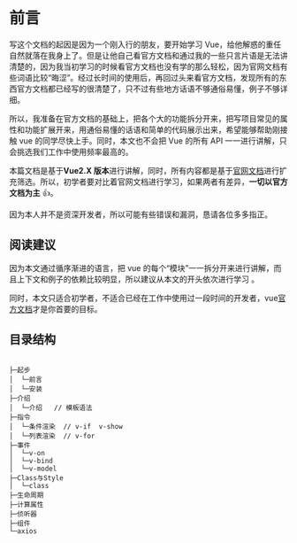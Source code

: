 # 前言

写这个文档的起因是因为一个刚入行的朋友，要开始学习 Vue，给他解惑的重任自然就落在我身上了。但是让他自己看官方文档和通过我的一些只言片语是无法讲清楚的，因为我当初学习的时候看官方文档也没有学的那么轻松，因为官网文档有些词语比较“晦涩”。经过长时间的使用后，再回过头来看官方文档，发现所有的东西官方文档都已经写的很清楚了，只不过有些地方话语不够通俗易懂，例子不够详细。

所以，我准备在官方文档的基础上，把各个大的功能拆分开来，把写项目常见的属性和功能扩展开来，用通俗易懂的话语和简单的代码展示出来，希望能够帮助刚接触 vue 的同学尽快上手。同时，本文也不会把 Vue 的所有 API 一一进行讲解，只会挑选我们工作中使用频率最高的。

本篇文档是基于**Vue2.X 版本**进行讲解，同时，所有内容都是基于[官网文档](https://cn.vuejs.org/v2/guide/)进行扩充筛选。所以，初学者要对比着官网文档进行学习，如果两者有差异，**一切以官方文档为主** :thumbsup:。

因为本人并不是资深开发者，所以可能有些错误和漏洞，恳请各位多多指正。

## 阅读建议

因为本文通过循序渐进的语言，把 vue 的每个“模块”一一拆分开来进行讲解，而且上下文和例子的依赖比较明显，所以建议从本文的开头依次进行学习 。

同时，本文只适合初学者，不适合已经在工作中使用过一段时间的开发者，vue[官方文档](https://cn.vuejs.org/)才是你首要的目标。

## 目录结构

```

├─起步
│  └─前言
│  └─安装
├─介绍
│  └─介绍   // 模板语法
├─指令
│  └─条件渲染  // v-if  v-show
│  └─列表渲染  // v-for
├─事件
│  └─v-on
│  └─v-bind
│  └─v-model
├─Class与Style
│  └─class
├─生命周期
├─计算属性
├─侦听器
├─组件
└─axios

```
